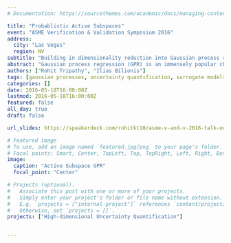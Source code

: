 ```yaml
---
# Documentation: https://sourcethemes.com/academic/docs/managing-content/

title: "Probablistic Active Subspaces"
event: "ASME Verification & Validation Symposium 2016"
address: 
  city: "Las Vegas"
  region: NV
subtitle: "Building in dimensionality reduction into Gaussian process regression models"
abstract: "Gaussian process regression (GPR) is an immensely popular choice for computational scientists as a surrogate model for various uncertainty quantification tasks. However, it's appliacability is limited by it's poor scalability to high input dimensions. In this I demonstrate a methodology for scaling GPR to high-dimensional stochastic parameter spaces by recovering the *active subspace* of the quantity of interest. To do this, this active subspace projection matrix is posed as the hyperparameter of the Gaussian process covariance kernel and it's entries are learned by maximizing the likelihood of the data."
authors: ["Rohit Tripathy", "Ilias Bilionis"]
tags: [gaussian processes, uncertainty quantification, surrogate models, machine learning]
categories: []
date: 2016-05-18T16:00:00Z
lastmod: 2016-05-18T16:00:00Z
featured: false
all_day: true
draft: false

url_slides: https://speakerdeck.com/rohitkt10/asme-v-and-v-2016-talk-on-probabilistic-active-subspaces

# Featured image
# To use, add an image named `featured.jpg/png` to your page's folder.
# Focal points: Smart, Center, TopLeft, Top, TopRight, Left, Right, BottomLeft, Bottom, BottomRight.
image:
  caption: "Active Subspace GPR"
  focal_point: "Center"

# Projects (optional).
#   Associate this post with one or more of your projects.
#   Simply enter your project's folder or file name without extension.
#   E.g. `projects = ["internal-project"]` references `content/project/deep-learning/index.md`.
#   Otherwise, set `projects = []`.
projects: ["High-dimensional Uncertainty Quantification"]


---
```

